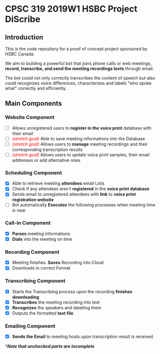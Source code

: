 # CPSC 319 2019W1 HSBC Project **DiScribe**

## Introduction
This is the code repository for a proof of concept project sponsored by HSBC Canada.

We aim to building a powerful bot that joins phone calls or web meetings, **record, transcribe, and send the meeting recordings texts** through email.

The bot could not only correctly transcribes the content of speech but also could recognizes voice differences, characterizes and labels "who spoke what" correctly and efficiently.

## Main Components
### Website Component
* [ ]    Allows unregistered users to **register in the voice print** database with their email
* [ ]	 <span style="color:red">*(stretch goal)*</span> Able to save meeting informations into the Database
* [ ]    <span style="color:red">*(stretch goal)*</span> Allows users to **manage** meeting recordings and their corresponding transcription results
* [ ]    <span style="color:red">*(stretch goal)*</span> Allows users to update voice print samples, their email addresses or add alternative ones

### Scheduling Component
* [x]    Able to retrieve meeting **attendees** email Lists
* [x]    Check if any attendees aren't **registered** in the **voice print database**
* [x]    Sends email to unregistered attendees with **link** to **voice print registration website**
* [ ]    Bot automatically **Executes** the following processes when meeting time is near

### Call-in Component
* [x]   **Parses** meeting informations
* [x]   **Dials** into the meeting on time

### Recording Component
* [x]   Meeting finishes. **Saves** Recording into Cloud
* [x]   Downloads in correct Format

### Transcribing Component
* [x]    Starts the Transcribing process upon the recording **finishes downloading**
* [x]   **Transcribes** the meeting recording into text
* [x]   **Recognizes** the speakers and labelling them
* [x]   Outputs the formatted **text file**

### Emailing Component
* [x]    **Sends the Email** to meeting hosts upon transcription result is received

****Note that unchecked parts are incomplete***
